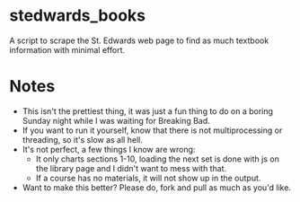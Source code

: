 stedwards_books
===============

A script to scrape the St. Edwards web page to find as much textbook information with minimal effort.

Notes
=====
- This isn't the prettiest thing, it was just a fun thing to do on a boring Sunday night while I was waiting for Breaking Bad.
- If you want to run it yourself, know that there is not multiprocessing or threading, so it's slow as all hell.
- It's not perfect, a few things I know are wrong:
    - It only charts sections 1-10, loading the next set is done with js on the library page and I didn't want to mess with that.
    - If a course has no materials, it will not show up in the output.
- Want to make this better? Please do, fork and pull as much as you'd like.
